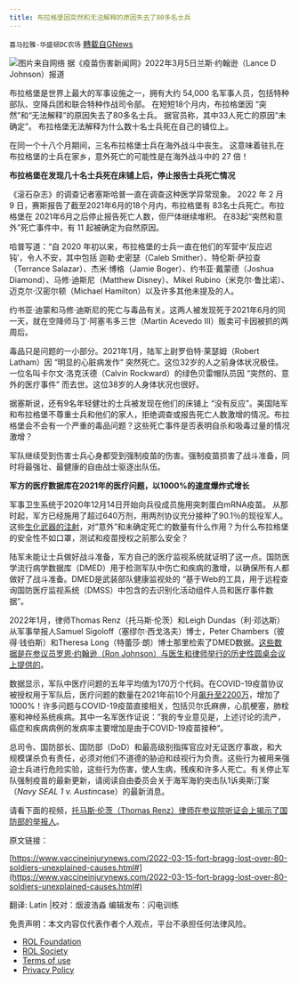 ```yaml
---
title: 布拉格堡因突然和无法解释的原因失去了80多名士兵
---
```

`喜马拉雅-华盛顿DC农场` [轉載自GNews](https://gnews.org/zh-hans/2208146/)

![](https://assets.gnews.org/wp-content/uploads/2022/03/图片2-56.png)图片来自网络
据《疫苗伤害新闻网》2022年3月5日兰斯·约翰逊（Lance D Johnson）报道

布拉格堡是世界上最大的军事设施之一，拥有大约 54,000 名军事人员，包括特种部队、空降兵团和联合特种作战司令部。 在短短18个月内，布拉格堡因 “突然”和“无法解释”的原因失去了80多名士兵。 据官员称，其中33人死亡的原因“未确定”。 布拉格堡无法解释为什么数十名士兵死在自己的铺位上。

在同一个十八个月期间，三名布拉格堡士兵在海外战斗中丧生。 这意味着驻扎在布拉格堡的士兵在家乡，意外死亡的可能性是在海外战斗中的 27 倍！

**布拉格堡在发现几十名士兵死在床铺上后，停止报告士兵死亡情况**

《滚石杂志》的调查记者塞斯哈普一直在调查这种医学异常现象。 2022 年 2 月 9 日，赛斯报告了截至2021年6月的18个月内，布拉格堡有 83名士兵死亡。布拉格堡在 2021年6月之后停止报告死亡人数，但尸体继续堆积。 在83起“突然和意外”死亡事件中，有 11 起被确定为自然原因。

哈普写道：“自 2020 年初以来，布拉格堡的士兵一直在他们的军营中‘反应迟钝’，令人不安，其中包括 迦勒·史密瑟（Caleb Smither）、特伦斯·萨拉查（Terrance Salazar）、杰米·博格（Jamie Boger）、约书亚·戴蒙德（Joshua Diamond）、马修·迪斯尼（Matthew Disney）、Mikel Rubino（米克尔·鲁比诺）、迈克尔·汉密尔顿（Michael Hamilton）以及许多其他未提及的人。

约书亚·迪蒙和马修·迪斯尼的死亡与毒品有关。这两人被发现死于2021年6月的同一天，就在空降师马丁·阿塞韦多三世（Martin Acevedo III）贩卖可卡因被抓的两周后。

毒品只是问题的一小部分。2021年1月，陆军上尉罗伯特·莱瑟姆（Robert Latham）因 “明显的心脏病发作“ 突然死亡。这位32岁的人之前身体状况极佳。一位名叫卡尔文·洛克沃德（Calvin Rockward）的绿色贝雷帽队员因 “突然的、意外的医疗事件” 而去世。这位38岁的人身体状况也很好。

据塞斯说，还有9名年轻健壮的士兵被发现在他们的床铺上 “没有反应”。美国陆军和布拉格堡不尊重士兵和他们的家人，拒绝调查或报告死亡人数激增的情况。布拉格堡会不会有一个严重的毒品问题？这些死亡事件是否表明自杀和吸毒过量的情况激增？

军队继续受到伤害士兵心身都受到强制疫苗的伤害。强制疫苗损害了战斗准备，同时将最强壮、最健康的自由战士驱逐出队伍。

**军方的医疗数据库在2021年的医疗问题，以1000%的速度爆炸式增长**

军事卫生系统于2020年12月14日开始向兵役成员施用突刺蛋白mRNA疫苗。 从那时起，军方已经施用了超过640万剂，用两剂协议充分接种了90.1％的现役军人。 这些[生化武器的注射](https://vaccines.news/)，对”意外”和未确定死亡的数量有什么作用？为什么布拉格堡的安全性不如口罩，测试和疫苗授权之前那么安全？

陆军未能让士兵做好战斗准备，军方自己的医疗监视系统就证明了这一点。国防医学流行病学数据库（DMED）用于检测军队中伤亡和疾病的激增，以确保所有人都做好了战斗准备。DMED是武装部队健康监视处的 “基于Web的工具，用于远程查询国防医疗监视系统（DMSS）中包含的去识别化活动组件人员和医疗事件数据”。

2022年1月，律师Thomas Renz（托马斯·伦茨）和Leigh Dundas（利·邓达斯）从军事举报人Samuel Sigoloff（塞缪尔·西戈洛夫）博士，Peter Chambers（彼得·钱伯斯）和Theresa Long（特蕾莎·朗）博士那里检索了DMED数据。[这些数据是在参议员罗恩·约翰逊（Ron Johnson）与医生和律师举行的历史性圆桌会议上提供的](https://www.brighteon.com/94ece6cd-828e-4a2b-92ec-e321f46b2ede)。

数据显示，军队中医疗问题的五年平均值为170万个代码。在COVID-19疫苗协议被授权用于军队后，医疗问题的数量在2021年前10个月[飙升至2200万](https://vaccineinjurynews.com/)，增加了1000%！许多问题与COVID-19疫苗直接相关，包括贝尔氏麻痹，心肌梗塞，肺栓塞和神经系统疾病。其中一名军医作证说：”我的专业意见是，上述讨论的流产，癌症和疾病病例的发病率主要增加是由于COVID-19疫苗接种“。

总司令、国防部长、国防部（DoD）和最高级别指挥官应对无证医疗事故，和大规模谋杀负有责任，必须对他们不道德的胁迫和歧视行为负责。这些行为被用来强迫士兵进行危险实验，这些行为伤害，使人生病，残疾和许多人死亡。有关停止军队强制疫苗的最新更新，请阅读自由委员会关于海军海豹突击队1诉奥斯汀案（*Navy SEAL 1 v. Austin*case）的最新消息。

请看下面的视频，[托马斯·伦茨（Thomas Renz）律师在参议院听证会上揭示了国防部的举报人](https://lc.org/newsroom/details/031122-dramatic-testimony-on-military-shot-mandate-case?fbclid=IwAR0hih4KOYXx0b_yIdoG8-F2ps9fnVvh9giDGLVvUmXipZmUhAvwANGpBD4)。

原文链接：

[https://www.vaccineinjurynews.com/2022-03-15-fort-bragg-lost-over-80-soldiers-unexplained-causes.html#](https://www.vaccineinjurynews.com/2022-03-15-fort-bragg-lost-over-80-soldiers-unexplained-causes.html#)





翻译: Latin |校对：烟波浩淼 编辑发布：闪电训练

 

免责声明：本文内容仅代表作者个人观点，平台不承担任何法律风险。

- [ROL Foundation](https://rolfoundation.org/)
- [ROL Society](https://rolsociety.org/)
- [Terms of use](https://gnews.org/terms-of-use-3/)
- [Privacy Policy](https://gnews.org/privacy-policy/)
